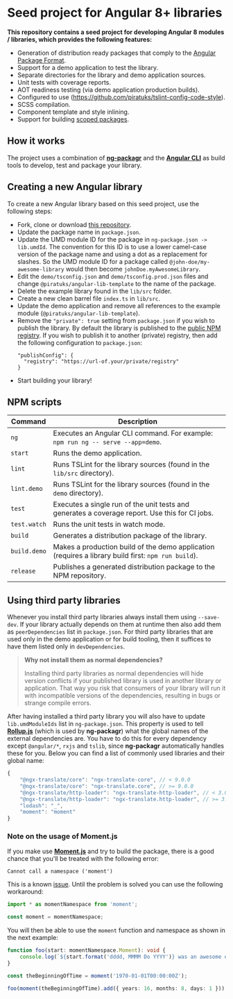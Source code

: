 # Seed project for Angular 8+ libraries

**This repository contains a seed project for developing Angular 8 modules / libraries, which provides the following features:**

- Generation of distribution ready packages that comply to the [Angular Package Format](https://docs.google.com/document/d/1CZC2rcpxffTDfRDs6p1cfbmKNLA6x5O-NtkJglDaBVs/preview).
- Support for a demo application to test the library.
- Separate directories for the library and demo application sources.
- Unit tests with coverage reports.
- AOT readiness testing (via demo application production builds).
- Configured to use (https://github.com/piratuks/tslint-config-code-style).
- SCSS compilation.
- Component template and style inlining.
- Support for building [scoped packages](https://docs.npmjs.com/misc/scope).

## How it works

The project uses a combination of [**ng-packagr**](https://github.com/dherges/ng-packagr) and the
[**Angular CLI**](https://github.com/angular/angular-cli) as build tools to develop, test and package your library.

## Creating a new Angular library

To create a new Angular library based on this seed project, use the following steps:

- Fork, clone or download [this repository](https://github.com/piratuks/angular-lib-template).
- Update the package name in `package.json`.
- Update the UMD module ID for the package in `ng-package.json -> lib.umdId`.
  The convention for this ID is to use a lower camel-case version of the package name and using a dot as a replacement for slashes.
  So the UMD module ID for a package called `@john-doe/my-awesome-library` would then become `johnDoe.myAwesomeLibrary`.
- Edit the `demo/tsconfig.json` and `demo/tsconfig.prod.json` files and change `@piratuks/angular-lib-template` to the name of the package.
- Delete the example library found in the `lib/src` folder.
- Create a new clean barrel file `index.ts` in `lib/src`.
- Update the demo application and remove all references to the example module (`@piratuks/angular-lib-template`).
- Remove the `"private": true` setting from `package.json` if you wish to publish the library.
  By default the library is published to the [public NPM registry](https://www.npmjs.com/).
  If you wish to publish it to another (private) registry, then add the following configuration to `package.json`:
  ```
  "publishConfig": {
    "registry": "https://url-of.your/private/registry"
  }
  ```
- Start building your library!

## NPM scripts

| Command      | Description                                                                                         |
| ------------ | --------------------------------------------------------------------------------------------------- |
| `ng`         | Executes an Angular CLI command. For example: `npm run ng -- serve --app=demo`.                     |
| `start`      | Runs the demo application.                                                                          |
| `lint`       | Runs TSLint for the library sources (found in the `lib/src` directory).                             |
| `lint.demo`  | Runs TSLint for the library sources (found in the `demo` directory).                                |
| `test`       | Executes a single run of the unit tests and generates a coverage report. Use this for CI jobs.      |
| `test.watch` | Runs the unit tests in watch mode.                                                                  |
| `build`      | Generates a distribution package of the library.                                                    |
| `build.demo` | Makes a production build of the demo application (requires a library build first: `npm run build`). |
| `release`    | Publishes a generated distribution package to the NPM repository.                                   |

## Using third party libraries

Whenever you install third party libraries always install them using `--save-dev`.
If your library actually depends on them at runtime then also add them as `peerDependencies` list in `package.json`.
For third party libraries that are used only in the demo application or for build tooling, then it suffices to have them listed only in `devDependencies`.

> **Why not install them as normal dependencies?**
>
> Installing third party libraries as normal dependencies will hide version conflicts if your published library is used in another library or application.
> That way you risk that consumers of your library will run it with incompatible versions of the dependencies, resulting in bugs or strange compile errors.

After having installed a third party library you will also have to update `lib.umdModuleIds` list in `ng-package.json`.
This property is used to tell [**Rollup.js**](https://rollupjs.org/) (which is used by **ng-packagr**) what the global names of the external dependencies are.
You have to do this for every dependency except `@angular/*`, `rxjs` and `tslib`, since **ng-packagr** automatically handles these for you.
Below you can find a list of commonly used libraries and their global name:

```javascript
{
    "@ngx-translate/core": "ngx-translate-core", // < 9.0.0
    "@ngx-translate/core": "ngx-translate.core", // >= 9.0.0
    "@ngx-translate/http-loader": "ngx-translate-http-loader", // < 3.0.0
    "@ngx-translate/http-loader": "ngx-translate.http-loader", // >= 3.0.0
    "lodash": "_",
    "moment": "moment"
}
```

### Note on the usage of **Moment.js**

If you make use [**Moment.js**](https://momentjs.com/) and try to build the package, there is a good chance that you'll be treated with the following error:

```
Cannot call a namespace ('moment')
```

This is a known [issue](https://github.com/moment/moment/issues/4170).
Until the problem is solved you can use the following workaround:

```Typescript
import * as momentNamespace from 'moment';

const moment = momentNamespace;
```

You will then be able to use the `moment` function and namespace as shown in the next example:

```Typescript
function foo(start: momentNamespace.Moment): void {
    console.log(`${start.format('dddd, MMMM Do YYYY')} was an awesome day!`);
}

const theBeginningOfTime = moment('1970-01-01T00:00:00Z');

foo(moment(theBeginningOfTime).add({ years: 16, months: 8, days: 1 }));
```
